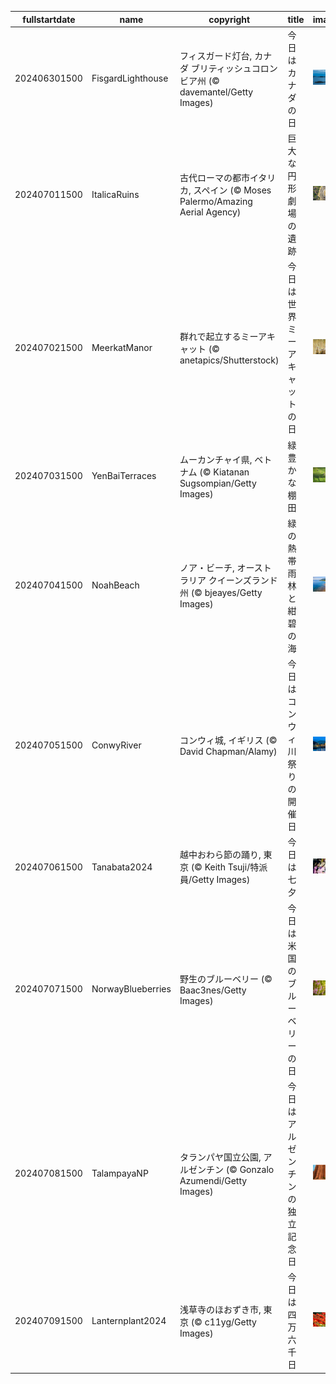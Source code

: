 |fullstartdate|name|copyright|title|image|
|--|--|--|--|--|
202406301500|FisgardLighthouse|フィスガード灯台, カナダ ブリティッシュコロンビア州 (© davemantel/Getty Images)|今日はカナダの日|![](/ja-JP/2024/07/202406301500FisgardLighthouse.jpg)|
202407011500|ItalicaRuins|古代ローマの都市イタリカ, スペイン (© Moses Palermo/Amazing Aerial Agency)|巨大な円形劇場の遺跡|![](/ja-JP/2024/07/202407011500ItalicaRuins.jpg)|
202407021500|MeerkatManor|群れで起立するミーアキャット (© anetapics/Shutterstock)|今日は世界ミーアキャットの日|![](/ja-JP/2024/07/202407021500MeerkatManor.jpg)|
202407031500|YenBaiTerraces|ムーカンチャイ県, ベトナム (© Kiatanan Sugsompian/Getty Images)|緑豊かな棚田|![](/ja-JP/2024/07/202407031500YenBaiTerraces.jpg)|
202407041500|NoahBeach|ノア・ビーチ, オーストラリア クイーンズランド州 (© bjeayes/Getty Images)|緑の熱帯雨林と紺碧の海|![](/ja-JP/2024/07/202407041500NoahBeach.jpg)|
202407051500|ConwyRiver|コンウィ城, イギリス (© David Chapman/Alamy)|今日はコンウィ川祭りの開催日|![](/ja-JP/2024/07/202407051500ConwyRiver.jpg)|
202407061500|Tanabata2024|越中おわら節の踊り, 東京 (© Keith Tsuji/特派員/Getty Images)|今日は七夕|![](/ja-JP/2024/07/202407061500Tanabata2024.jpg)|
202407071500|NorwayBlueberries|野生のブルーベリー (© Baac3nes/Getty Images)|今日は米国のブルーベリーの日|![](/ja-JP/2024/07/202407071500NorwayBlueberries.jpg)|
202407081500|TalampayaNP|タランパヤ国立公園, アルゼンチン (© Gonzalo Azumendi/Getty Images)|今日はアルゼンチンの独立記念日|![](/ja-JP/2024/07/202407081500TalampayaNP.jpg)|
202407091500|Lanternplant2024|浅草寺のほおずき市, 東京 (© c11yg/Getty Images)|今日は四万六千日|![](/ja-JP/2024/07/202407091500Lanternplant2024.jpg)|
